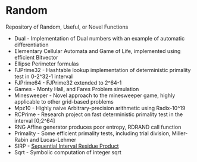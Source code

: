 # Random
Repository of Random, Useful, or Novel Functions
- Dual - Implementation of Dual numbers with an example of automatic differentiation
- Elementary Cellular Automata and Game of Life, implemented using efficient Bitvector
- Ellipse Perimeter formulas
- FJPrime32 - Hashtable lookup implementation of deterministic primality test in 0-2^32-1 interval
- FJPrime64 - FJPrime32 extended to 2^64-1 
- Games - Monty Hall, and Fares Problem simulation
- Minesweeper - Novel approach to the minesweeper game, highly applicable to other grid-based problems
- Mpz10 - Highly naive Arbitrary-precision arithmetic using Radix-10^19
- RCPrime - Research project on fast deterministic primality test in the interval [0;2^64] 
- RNG Affine generator produces poor entropy, RDRAND call function 
- Primality - Some efficient primality tests, including trial division, Miller-Rabin and Lucas-Lehmer
- SIRP - [Sequential Interval Residue Product](https://rust-cas.org/fun/misc/sirp.html)
- Sqrt - Symbolic computation of integer sqrt
<!---
Top-Level visits
![visitor badge](https://visitor-badge.glitch.me/badge?page_id=JASory-Random.visitor-badge)
---> 

